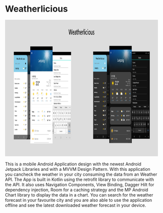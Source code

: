 # Weatherlicious

<img src="https://github.com/agul1no/Weatherlicious/blob/master/Mockup.png" width="800" height="450" />

This is a mobile Android Application design with the newest Android Jetpack Libraries and with a MVVM Design Pattern. With this application you cancheck the weather in your city consuming the data from an Weather API. The App is built in Kotlin using the retrofit library to communicate with the API. It also uses Navigation Components, View Binding, Dagger Hilt for dependency injection, Room for a caching strategy and the MP Android Chart library to display the data in a chart. You can search for the weather forecast in your favourite city and you are also able to use the application offline and see the latest downloaded weather forecast in your device.
